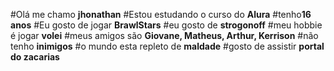#Olá me chamo **jhonathan**
#Estou estudando o curso do **Alura**
#tenho**16 anos**
#Eu gosto de jogar **BrawlStars**
#eu gosto de **strogonoff**
#meu hobbie é jogar **volei**
#meus amigos são **Giovane, Matheus, Arthur, Kerrison**
#não tenho **inimigos**
#o mundo esta repleto de **maldade**
#gosto de assistir **portal do zacarias**
